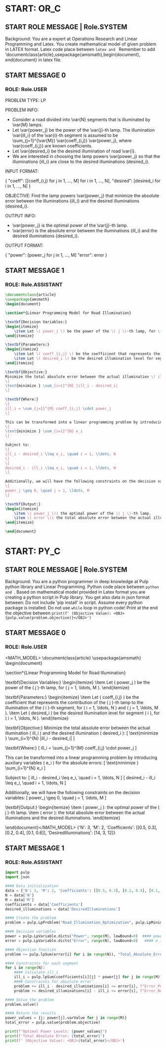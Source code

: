 # START: OR_C 
## START ROLE MESSAGE | Role.SYSTEM 
Background: You are a expert at Operations Research and Linear Programming and Latex. You create mathematical model of given problem in LATEX format. Latex code place between ```latex and ``` Remember to add 'documentclass{article},usepackage{amsmath},begin{document}, end{document} in latex file. 
## START MESSAGE 0 
### ROLE: Role.USER
<DESCRIPTION>
PROBLEM TYPE: LP

PROBLEM INFO: 

- Consider a road divided into \var{N} segments that is illuminated by \var{M} lamps.
- Let \var{power_j} be the power of the \var{j}-th lamp. The illumination \var{ill_i} of the \var{i}-th segment is assumed to be \sum_{j=1}^{\var{M}} \var{coeff_{i,j}} \var{power_j}, where \var{coeff_{i,j}} are known coefficients.
- Let \var{desired_i} be the desired illumination of road \var{i}. 
- We are interested in choosing the lamp powers \var{power_j} so that the illuminations {ill_i} are close to the desired illuminations {desired_i}. 

INPUT FORMAT: 

{
    "coeff": [[coeff_{i,j} for j in 1, ..., M] for i in 1, ..., N],
    "desired": [desired_i for i in 1, ..., N]
}

OBJECTIVE: Find the lamp powers \var{power_j} that minimize the absolute error between the illuminations {ill_i} and the desired illuminations {desired_i}.

OUTPUT INFO:

- \var{power_j} is the optimal power of the \var{j}-th lamp.
- \var{error} is the absolute error between the illuminations {ill_i} and the desired illuminations {desired_i}.

OUTPUT FORMAT:

{
    "power": [power_j for j in 1, ..., M]
    "error": error
}
</DESCRIPTION>


## START MESSAGE 1 
### ROLE: Role.ASSISTANT
```latex
\documentclass{article}
\usepackage{amsmath}
\begin{document}

\section*{Linear Programming Model for Road Illumination}

\textbf{Decision Variables:}
\begin{itemize}
    \item Let \( power_j \) be the power of the \( j \)-th lamp, for \( j = 1, \ldots, M \).
\end{itemize}

\textbf{Parameters:}
\begin{itemize}
    \item Let \( coeff_{i,j} \) be the coefficient that represents the contribution of the \( j \)-th lamp to the illumination of the \( i \)-th segment, for \( i = 1, \ldots, N \) and \( j = 1, \ldots, M \).
    \item Let \( desired_i \) be the desired illumination level for segment \( i \), for \( i = 1, \ldots, N \).
\end{itemize}

\textbf{Objective:}
Minimize the total absolute error between the actual illumination \( ill_i \) and the desired illumination \( desired_i \):
\[
\text{minimize } \sum_{i=1}^{N} |ill_i - desired_i|
\]

\textbf{Where:}
\[
ill_i = \sum_{j=1}^{M} coeff_{i,j} \cdot power_j
\]

This can be transformed into a linear programming problem by introducing auxiliary variables \( e_i \) for the absolute errors:
\[
\text{minimize } \sum_{i=1}^{N} e_i
\]

Subject to:
\[
ill_i - desired_i \leq e_i, \quad i = 1, \ldots, N
\]
\[
desired_i - ill_i \leq e_i, \quad i = 1, \ldots, N
\]

Additionally, we will have the following constraints on the decision variables:
\[
power_j \geq 0, \quad j = 1, \ldots, M
\]

\textbf{Output:}
\begin{itemize}
    \item \( power_j \): the optimal power of the \( j \)-th lamp.
    \item \( error \): the total absolute error between the actual illuminations and the desired illuminations.
\end{itemize}

\end{document}
```

# START: PY_C 
## START ROLE MESSAGE | Role.SYSTEM 
Background: You are a python programmer in deep knowledge at Pulp python library and Linear Programming. Python code place between ```python and ```. Based on mathematical model provided in Latex format you are creating a python script in Pulp library. You get also data in json format between: <DATA></DATA> Do not include 'pip install' in script. Assume every python package is installed. Do not use `while` loop in python code! Print at the end the objective between <OBJ></OBJ> `print(f' (Objective Value): <OBJ>{pulp.value(problem.objective)}</OBJ>')` 
## START MESSAGE 0 
### ROLE: Role.USER
<MATH_MODEL>
\documentclass{article}
\usepackage{amsmath}
\begin{document}

\section*{Linear Programming Model for Road Illumination}

\textbf{Decision Variables:}
\begin{itemize}
    \item Let \( power_j \) be the power of the \( j \)-th lamp, for \( j = 1, \ldots, M \).
\end{itemize}

\textbf{Parameters:}
\begin{itemize}
    \item Let \( coeff_{i,j} \) be the coefficient that represents the contribution of the \( j \)-th lamp to the illumination of the \( i \)-th segment, for \( i = 1, \ldots, N \) and \( j = 1, \ldots, M \).
    \item Let \( desired_i \) be the desired illumination level for segment \( i \), for \( i = 1, \ldots, N \).
\end{itemize}

\textbf{Objective:}
Minimize the total absolute error between the actual illumination \( ill_i \) and the desired illumination \( desired_i \):
\[
\text{minimize } \sum_{i=1}^{N} |ill_i - desired_i|
\]

\textbf{Where:}
\[
ill_i = \sum_{j=1}^{M} coeff_{i,j} \cdot power_j
\]

This can be transformed into a linear programming problem by introducing auxiliary variables \( e_i \) for the absolute errors:
\[
\text{minimize } \sum_{i=1}^{N} e_i
\]

Subject to:
\[
ill_i - desired_i \leq e_i, \quad i = 1, \ldots, N
\]
\[
desired_i - ill_i \leq e_i, \quad i = 1, \ldots, N
\]

Additionally, we will have the following constraints on the decision variables:
\[
power_j \geq 0, \quad j = 1, \ldots, M
\]

\textbf{Output:}
\begin{itemize}
    \item \( power_j \): the optimal power of the \( j \)-th lamp.
    \item \( error \): the total absolute error between the actual illuminations and the desired illuminations.
\end{itemize}

\end{document}</MATH_MODEL>
<DATA>
{'N': 3, 'M': 2, 'Coefficients': [[0.5, 0.3], [0.2, 0.4], [0.1, 0.6]], 'DesiredIlluminations': [14, 3, 12]}</DATA>


## START MESSAGE 1 
### ROLE: Role.ASSISTANT
```python
import pulp
import json

#### Data initialization
data = {'N': 3, 'M': 2, 'Coefficients': [[0.5, 0.3], [0.2, 0.4], [0.1, 0.6]], 'DesiredIlluminations': [14, 3, 12]}
N = data['N']
M = data['M']
coefficients = data['Coefficients']
desired_illuminations = data['DesiredIlluminations']

#### Create the problem
problem = pulp.LpProblem("Road_Illumination_Optimization", pulp.LpMinimize)

#### Decision variables
power = pulp.LpVariable.dicts("Power", range(M), lowBound=0)  #### power_j >= 0
error = pulp.LpVariable.dicts("Error", range(N), lowBound=0)   #### e_i >= 0

#### Objective function
problem += pulp.lpSum(error[i] for i in range(N)), "Total_Absolute_Error"

#### Constraints for each segment
for i in range(N):
    #### Calculate ill_i
    ill_i = pulp.lpSum(coefficients[i][j] * power[j] for j in range(M))
    #### Constraints for absolute error
    problem += ill_i - desired_illuminations[i] <= error[i], f"Error_Positive_{i}"
    problem += desired_illuminations[i] - ill_i <= error[i], f"Error_Negative_{i}"

#### Solve the problem
problem.solve()

#### Return the results
power_values = {j: power[j].varValue for j in range(M)}
total_error = pulp.value(problem.objective)

print(f"Optimal Power Levels: {power_values}")
print(f'Total Absolute Error: {total_error}')
print(f' (Objective Value): <OBJ>{total_error}</OBJ>')
```

